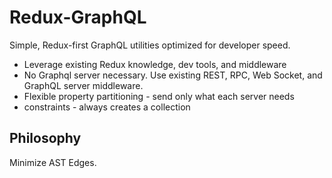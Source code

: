 # Redux-GraphQL

Simple, Redux-first GraphQL utilities optimized for developer speed.

- Leverage existing Redux knowledge, dev tools, and middleware  
- No Graphql server necessary. Use existing REST, RPC, Web Socket, and GraphQL server middleware.
- Flexible property partitioning - send only what each server needs
- constraints - always creates a collection

## Philosophy

Minimize AST Edges.
